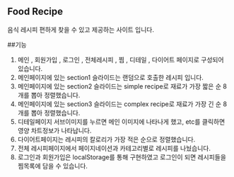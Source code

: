 
## Food Recipe

음식 레시피 편하게 찾을 수 있고 제공하는 사이트 입니다.

##기능

1. 메인 , 회원가입 , 로그인 , 전체레시피 , 찜 , 디테일 , 다이어트 페이지로 구성되어 있습니다.
2. 메인페이지에 있는 section1 슬라이드는 랜덤으로 호출한 레시피 입니다.
3. 메인페이지에 있는 section2 슬라이드는 simple recipe로 재료가 가장 짧은 순 8개를 뽑아 정렬했습니다.
4. 메인페이지에 있는 section3 슬라이드는 complex recipe로 재료가 가장 긴 순 8개를 뽑아 정렬했습니다.
5. 디테일페이지 서브이미지를 누르면 메인 이미지에 나타나게 했고, etc를 클릭하면 영양 차트정보가 나타납니다.
6. 다이어트페이지는 레시피의 칼로리가 가장 적은 순으로 정렬했습니다.
7. 전체 레시피페이지에서 페이지네이션과 카테고리별로 레시피를 나눴습니다.
8. 로그인과 회원가입은 localStorage를 통해 구현하였고 로그인이 되면 레시피들을 찜목록에 담을 수 있습니다.



